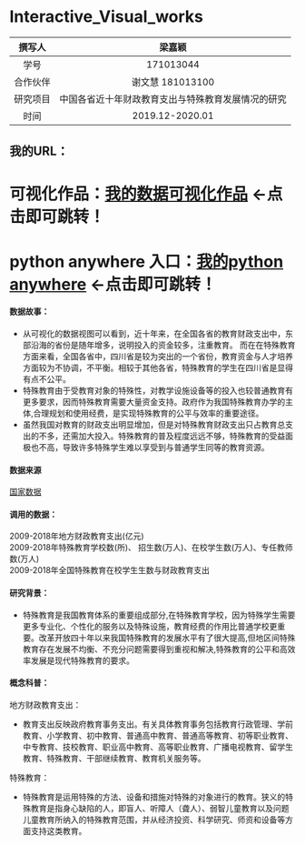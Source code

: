 # Interactive_Visual_works
| 撰写人  | 梁嘉颖  | 
|:-:|:-:|
| 学号  | 171013044  |
| 合作伙伴 | 谢文慧 181013100|
| 研究项目| 中国各省近十年财政教育支出与特殊教育发展情况的研究  |
|时间|2019.12-2020.01|

## 我的URL：
# 可视化作品：[我的数据可视化作品](https://nfunm044.github.io/Interactive_Visual_works/)  ←点击即可跳转！
# python anywhere 入口：[我的python anywhere]()  ←点击即可跳转！


#### 数据故事：
- 从可视化的数据视图可以看到，近十年来，在全国各省的教育财政支出中，东部沿海的省份是随年增多，说明投入的资金较多，注重教育。
而在在特殊教育方面来看，全国各省中，四川省是较为突出的一个省份，教育资金与人才培养方面较为不协调，不平衡。相较于其他各省，特殊教育的学生在四川省是显得有点不公平。
- 特殊教育由于受教育对象的特殊性，对教学设施设备等的投入也较普通教育有更多要求，因而特殊教育需要大量资金支持。政府作为我国特殊教育办学的主体,合理规划和使用经费，是实现特殊教育的公平与效率的重要途径。
- 虽然我国对教育的财政支出明显增加，但是对特殊教育财政支出只占教育总支出的不多，还需加大投入。特殊教育的普及程度远远不够，特殊教育的受益面极也不高，导致许多特殊学生难以享受到与普通学生同等的教育资源。


#### 数据来源
[国家数据](http://data.stats.gov.cn/)<br>
#### 调用的数据： <br>
2009-2018年地方财政教育支出(亿元)<br>
2009-2018年特殊教育学校数(所)、 招生数(万人)、在校学生数(万人)、专任教师数(万人)<br>
2009-2018年全国特殊教育在校学生生数与财政教育支出<br>
#### 研究背景：<br>
- 特殊教育是我国教育体系的重要组成部分,在特殊教育学校，因为特殊学生需要更多专业化、个性化的服务以及特殊设施，教育经费的作用比普通学校更重要。改革开放四十年以来我国特殊教育的发展水平有了很大提高,但地区间特殊教育存在发展不均衡、不充分问题需要得到重视和解决,特殊教育的公平和高效率发展是现代特殊教育的要求。<br>

#### 概念科普：<br>
地方财政教育支出：
- 教育支出反映政府教育事务支出。有关具体教育事务包括教育行政管理、学前教育、小学教育、初中教育、普通高中教育、普通高等教育、初等职业教育、中专教育、技校教育、职业高中教育、高等职业教育、广播电视教育、留学生教育、特殊教育、干部继续教育、教育机关服务等。<br>

特殊教育：
- 特殊教育是运用特殊的方法、设备和措施对特殊的对象进行的教育。狭义的特殊教育是指身心缺陷的人，即盲人、听障人（聋人）、弱智儿童教育以及问题儿童教育所纳入的特殊教育范围，并从经济投资、科学研究、师资和设备等方面支持这类教育。

